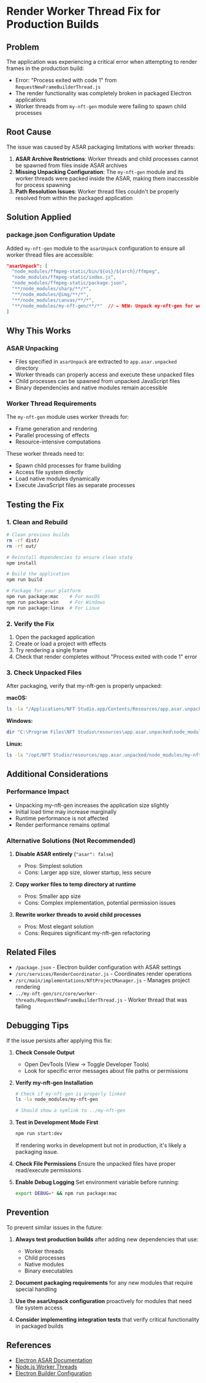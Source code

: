 # Render Worker Thread Fix for Production Builds

## Problem
The application was experiencing a critical error when attempting to render frames in the production build:
- Error: "Process exited with code 1" from `RequestNewFrameBuilderThread.js`
- The render functionality was completely broken in packaged Electron applications
- Worker threads from `my-nft-gen` module were failing to spawn child processes

## Root Cause
The issue was caused by ASAR packaging limitations with worker threads:

1. **ASAR Archive Restrictions**: Worker threads and child processes cannot be spawned from files inside ASAR archives
2. **Missing Unpacking Configuration**: The `my-nft-gen` module and its worker threads were packed inside the ASAR, making them inaccessible for process spawning
3. **Path Resolution Issues**: Worker thread files couldn't be properly resolved from within the packaged application

## Solution Applied

### package.json Configuration Update
Added `my-nft-gen` module to the `asarUnpack` configuration to ensure all worker thread files are accessible:

```json
"asarUnpack": [
  "node_modules/ffmpeg-static/bin/${os}/${arch}/ffmpeg",
  "node_modules/ffmpeg-static/index.js", 
  "node_modules/ffmpeg-static/package.json",
  "**/node_modules/sharp/**/*",
  "**/node_modules/@img/**/*",
  "**/node_modules/canvas/**/*",
  "**/node_modules/my-nft-gen/**/*"  // ← NEW: Unpack my-nft-gen for worker threads
]
```

## Why This Works

### ASAR Unpacking
- Files specified in `asarUnpack` are extracted to `app.asar.unpacked` directory
- Worker threads can properly access and execute these unpacked files
- Child processes can be spawned from unpacked JavaScript files
- Binary dependencies and native modules remain accessible

### Worker Thread Requirements
The `my-nft-gen` module uses worker threads for:
- Frame generation and rendering
- Parallel processing of effects
- Resource-intensive computations

These worker threads need to:
- Spawn child processes for frame building
- Access file system directly
- Load native modules dynamically
- Execute JavaScript files as separate processes

## Testing the Fix

### 1. Clean and Rebuild
```bash
# Clean previous builds
rm -rf dist/
rm -rf out/

# Reinstall dependencies to ensure clean state
npm install

# Build the application
npm run build

# Package for your platform
npm run package:mac    # For macOS
npm run package:win    # For Windows  
npm run package:linux  # For Linux
```

### 2. Verify the Fix
1. Open the packaged application
2. Create or load a project with effects
3. Try rendering a single frame
4. Check that render completes without "Process exited with code 1" error

### 3. Check Unpacked Files
After packaging, verify that my-nft-gen is properly unpacked:

**macOS:**
```bash
ls -la "/Applications/NFT Studio.app/Contents/Resources/app.asar.unpacked/node_modules/my-nft-gen/"
```

**Windows:**
```powershell
dir "C:\Program Files\NFT Studio\resources\app.asar.unpacked\node_modules\my-nft-gen\"
```

**Linux:**
```bash
ls -la "/opt/NFT Studio/resources/app.asar.unpacked/node_modules/my-nft-gen/"
```

## Additional Considerations

### Performance Impact
- Unpacking my-nft-gen increases the application size slightly
- Initial load time may increase marginally
- Runtime performance is not affected
- Render performance remains optimal

### Alternative Solutions (Not Recommended)
1. **Disable ASAR entirely** (`"asar": false`)
   - Pros: Simplest solution
   - Cons: Larger app size, slower startup, less secure

2. **Copy worker files to temp directory at runtime**
   - Pros: Smaller app size
   - Cons: Complex implementation, potential permission issues

3. **Rewrite worker threads to avoid child processes**
   - Pros: Most elegant solution
   - Cons: Requires significant my-nft-gen refactoring

## Related Files
- `/package.json` - Electron builder configuration with ASAR settings
- `/src/services/RenderCoordinator.js` - Coordinates render operations
- `/src/main/implementations/NftProjectManager.js` - Manages project rendering
- `../my-nft-gen/src/core/worker-threads/RequestNewFrameBuilderThread.js` - Worker thread that was failing

## Debugging Tips

If the issue persists after applying this fix:

1. **Check Console Output**
   - Open DevTools (View → Toggle Developer Tools)
   - Look for specific error messages about file paths or permissions

2. **Verify my-nft-gen Installation**
   ```bash
   # Check if my-nft-gen is properly linked
   ls -la node_modules/my-nft-gen
   
   # Should show a symlink to ../my-nft-gen
   ```

3. **Test in Development Mode First**
   ```bash
   npm run start:dev
   ```
   If rendering works in development but not in production, it's likely a packaging issue.

4. **Check File Permissions**
   Ensure the unpacked files have proper read/execute permissions

5. **Enable Debug Logging**
   Set environment variable before running:
   ```bash
   export DEBUG=* && npm run package:mac
   ```

## Prevention

To prevent similar issues in the future:

1. **Always test production builds** after adding new dependencies that use:
   - Worker threads
   - Child processes
   - Native modules
   - Binary executables

2. **Document packaging requirements** for any new modules that require special handling

3. **Use the asarUnpack configuration** proactively for modules that need file system access

4. **Consider implementing integration tests** that verify critical functionality in packaged builds

## References
- [Electron ASAR Documentation](https://www.electronjs.org/docs/latest/tutorial/asar-archives)
- [Node.js Worker Threads](https://nodejs.org/api/worker_threads.html)
- [Electron Builder Configuration](https://www.electron.build/configuration/configuration)